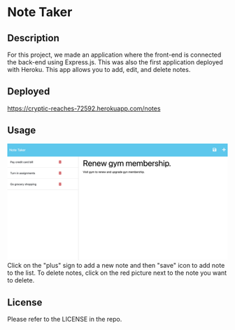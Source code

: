 # Note Taker 

## Description
For this project, we made an application where the front-end is connected the back-end using Express.js. This was also the first application deployed with Heroku. This app allows you to add, edit, and delete notes.  

## Deployed
https://cryptic-reaches-72592.herokuapp.com/notes

## Usage
![Demopage](/public/assets/images/note-taker%20demo.png)
Click on the "plus" sign to add a new note and then "save" icon to add note to the list. To delete notes, click on the red picture next to the note you want to delete. 

## License
Please refer to the LICENSE in the repo.